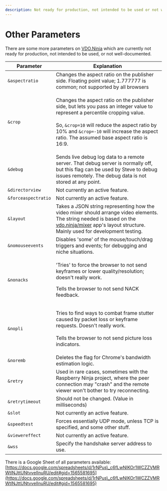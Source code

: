 ```yaml
---
description: Not ready for production, not intended to be used or not well-documented
---
```


# Other Parameters

There are some more parameters on [VDO.Ninja](https://vdo.ninja) which are currently not ready for production, not intended to be used, or not well-documented.

| Parameter           | Explanation                                                                                                                                                                                                                                                                                                          |
| ------------------- | -------------------------------------------------------------------------------------------------------------------------------------------------------------------------------------------------------------------------------------------------------------------------------------------------------------------- |
| `&aspectratio`      | Changes the aspect ratio on the publisher side. Floating point value; 1.777777 is common; not supported by all browsers                                                                                                                                                                                              |
| `&crop`             | <p>Changes the aspect ratio on the publisher side, but lets you pass an integer value to represent a percentile cropping value.<br><br>So, <code>&#x26;crop=10</code> will reduce the aspect ratio by 10% and <code>&#x26;crop=-10</code> will increase the aspect ratio. The assumed base aspect ratio is 16:9.</p> |
| `&debug`            | Sends live debug log data to a remote server. That debug server is normally off, but this flag can be used by Steve to debug issues remotely. The debug data is not stored at any point.                                                                                                                             |
| `&directorview`     | Not currently an active feature.                                                                                                                                                                                                                                                                                     |
| `&forceaspectratio` | Not currently an active feature.                                                                                                                                                                                                                                                                                     |
| `&layout`           | Takes a JSON string representing how the video mixer should arrange video elements. The string needed is based on the [vdo.ninja/mixer](https://vdo.ninja/mixer) app's layout structure. Mainly used for development testing.                                                                                        |
| `&nomouseevents`    | Disables 'some' of the mouse/touch/drag triggers and events; for debugging and niche situations.                                                                                                                                                                                                                     |
| `&nonacks`          | <p>'Tries' to force the browser to not send keyframes or lower quality/resolution; doesn't really work.</p><p></p><p>Tells the browser to not send NACK feedback.</p>                                                                                                                                                |
| `&nopli`            | <p>Tries to find ways to combat frame stutter caused by packet loss or keyframe requests. Doesn't really work.<br><br>Tells the browser to not send picture loss indicators.</p>                                                                                                                                     |
| `&noremb`           | Deletes the flag for Chrome's bandwidth estimation logic.                                                                                                                                                                                                                                                            |
| `&retry`            | Used in rare cases, sometimes with the Raspberry Ninja project, where the peer connection may "crash" and the remote viewer won't bother to try reconnecting.                                                                                                                                                        |
| `&retrytimeout`     | Should not be changed. (Value in milliseconds)                                                                                                                                                                                                                                                                       |
| `&slot`             | Not currently an active feature.                                                                                                                                                                                                                                                                                     |
| `&speedtest`        | Forces essentially UDP mode, unless TCP is specified, and some other stuff.                                                                                                                                                                                                                                          |
| `&viewereffect`     | Not currently an active feature.                                                                                                                                                                                                                                                                                     |
| `&wss`              | Specify the handshake server address to use.                                                                                                                                                                                                                                                                         |

There is a Google Sheet of all parameters available:\
[https://docs.google.com/spreadsheets/d/1rNPus\_c6fLwNIKOr1WCZZVMRWtlNJttUNtvvelInuRU/edit#gid=1565581695](https://docs.google.com/spreadsheets/d/1rNPus\_c6fLwNIKOr1WCZZVMRWtlNJttUNtvvelInuRU/edit#gid=1565581695)
